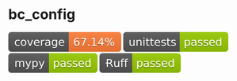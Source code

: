 # bc_config

![](./docs/assets/coverage-badge.svg) ![](./docs/assets/unittests-badge.svg) ![](./docs/assets/mypy-badge.svg) ![](./docs/assets/ruff-badge.svg)
